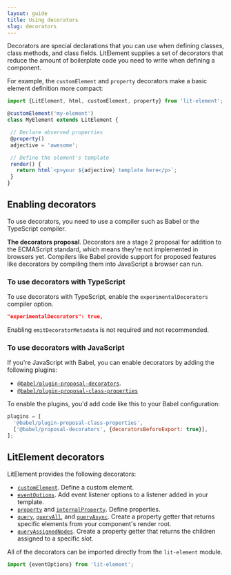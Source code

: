 ```yaml
---
layout: guide
title: Using decorators
slug: decorators
---
```


Decorators are special declarations that you can use when defining classes, class methods, and class fields. LitElement supplies a set of decorators that reduce the amount of boilerplate code you need to write when defining a component. 

For example, the `customElement` and `property` decorators make a basic element definition more compact:

```js
import {LitElement, html, customElement, property} from 'lit-element';

@customElement('my-element')
class MyElement extends LitElement {

 // Declare observed properties
 @property()
 adjective = 'awesome';

 // Define the element's template
 render() {
   return html`<p>your ${adjective} template here</p>`;
 }
}
```

## Enabling decorators

To use decorators, you need to use a compiler such as Babel or the TypeScript compiler.

<div class="alert alert-info">

**The decorators proposal**. Decorators are a stage 2 proposal for addition to the ECMAScript standard, which means they're not implemented in browsers yet. Compilers like Babel provide support for proposed features like decorators by compiling them into JavaScript a browser can run.

</div>

### To use decorators with TypeScript

To use decorators with TypeScript, enable the `experimentalDecorators` compiler option.

```json
"experimentalDecorators": true,
```

Enabling `emitDecoratorMetadata` is not required and not recommended.

### To use decorators with JavaScript

If you're  JavaScript with Babel, you can enable decorators by adding  the following plugins:

*   [`@babel/plugin-proposal-decorators`](https://babeljs.io/docs/en/babel-plugin-proposal-decorators). 
*   [`@babel/plugin-proposal-class-properties`](https://babeljs.io/docs/en/babel-plugin-proposal-class-properties)

To enable the plugins, you'd add code like this to your Babel configuration:

```js
plugins = [
  '@babel/plugin-proposal-class-properties',
  ['@babel/proposal-decorators', {decoratorsBeforeExport: true}],
];
```

## LitElement decorators

LitElement provides the following decorators:

*   [`customElement`](https://lit-element.polymer-project.org/api/modules/_lit_element_.html#customelement). Define a custom element.
*   [`eventOptions`](https://lit-element.polymer-project.org/api/modules/_lit_element_.html#eventoptions). Add event listener options to a listener added in your template.
*   [`property`](https://lit-element.polymer-project.org/api/modules/_lit_element_.html#property) and [`internalProperty`](https://lit-element.polymer-project.org/api/modules/_lit_element_.html#internalproperty). Define properties.
*   [`query`](https://lit-element.polymer-project.org/api/modules/_lit_element_.html#query), [`queryAll`](https://lit-element.polymer-project.org/api/modules/_lit_element_.html#queryAll), and [`queryAsync`](https://lit-element.polymer-project.org/api/modules/_lit_element_.html#queryAsync). Create a property getter that returns specific elements from your component's render root.
*   [`queryAssignedNodes`](https://lit-element.polymer-project.org/api/modules/_lit_element_.html#queryAssignedNodes). Create a property getter that returns the children assigned to a specific slot. 


All of the decorators can be imported directly from the <code>lit-element</code> module.

```js
import {eventOptions} from 'lit-element';
```



